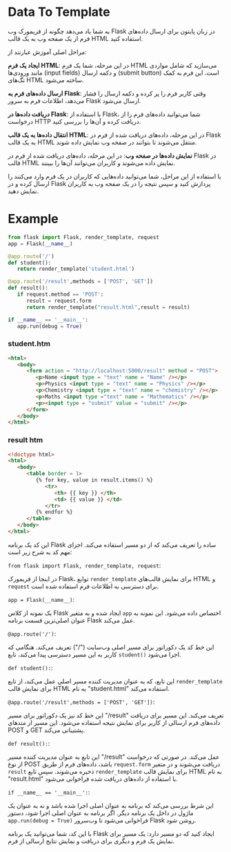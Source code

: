 # Data To Template
 
 به شما یاد می‌دهد چگونه از فریمورک وب Flask در زبان پایتون برای ارسال داده‌های فرم از یک صفحه وب به یک قالب HTML استفاده کنید.

مراحل اصلی آموزش عبارتند از:

**ایجاد یک فرم HTML**: در این مرحله، شما یک فرم HTML می‌سازید که شامل مواردی مانند ورودی‌ها (input fields) و دکمه ارسال (submit button) است. این فرم به کمک تگ‌های HTML ساخته می‌شود.

**ارسال داده‌های فرم به Flask**: وقتی کاربر فرم را پر کرده و دکمه ارسال را فشار می‌دهد، اطلاعات فرم به سرور Flask ارسال می‌شود.

**دریافت داده‌ها در Flask**: با استفاده از Flask، شما می‌توانید داده‌های فرم را از درخواست HTTP دریافت کرده و آن‌ها را بررسی کنید.

**انتقال داده‌ها به یک قالب HTML**: در این مرحله، داده‌های دریافت شده از فرم در Flask به یک قالب HTML منتقل می‌شوند تا بتوانند در صفحه وب نمایش داده شوند.

**نمایش داده‌ها در صفحه وب**: در این مرحله، داده‌های دریافت شده از فرم در Flask در قالب HTML نمایش داده می‌شوند و کاربران می‌توانند آن‌ها را ببینند.

با استفاده از این مراحل، شما می‌توانید داده‌هایی که کاربران در یک فرم وارد می‌کنند را ارسال کرده و در Flask پردازش کنید و سپس نتیجه را در یک صفحه وب به کاربران نمایش دهید.



# Example

```python
from flask import Flask, render_template, request
app = Flask(__name__)

@app.route('/')
def student():
   return render_template('student.html')

@app.route('/result',methods = ['POST', 'GET'])
def result():
   if request.method == 'POST':
      result = request.form
      return render_template("result.html",result = result)

if __name__ == '__main__':
   app.run(debug = True)
```

### student.htm
```html
<html>
   <body>
      <form action = "http://localhost:5000/result" method = "POST">
         <p>Name <input type = "text" name = "Name" /></p>
         <p>Physics <input type = "text" name = "Physics" /></p>
         <p>Chemistry <input type = "text" name = "chemistry" /></p>
         <p>Maths <input type ="text" name = "Mathematics" /></p>
         <p><input type = "submit" value = "submit" /></p>
      </form>
   </body>
</html>
```

### result htm
```html
<!doctype html>
<html>
   <body>
      <table border = 1>
         {% for key, value in result.items() %}
            <tr>
               <th> {{ key }} </th>
               <td> {{ value }} </td>
            </tr>
         {% endfor %}
      </table>
   </body>
</html>
```

این کد یک برنامه Flask ساده را تعریف می‌کند که از دو مسیر استفاده می‌کند. اجزای مهم کد به شرح زیر است:

`from flask import Flask, render_template, request`:

در اینجا از فریمورک Flask، توابع `render_template` برای نمایش قالب‌های HTML و `request` برای دسترسی به اطلاعات فرم استفاده شده است.

`app = Flask(__name__)`:

یک نمونه از کلاس Flask ایجاد شده و به متغیر `app` اختصاص داده می‌شود. این نمونه به عنوان اصلی‌ترین قسمت برنامه Flask عمل می‌کند.

`@app.route('/')`:

این خط کد یک دکوراتور برای مسیر اصلی وب‌سایت ("/") تعریف می‌کند. هنگامی که کاربر به این مسیر دسترسی پیدا می‌کند، تابع `student()` اجرا می‌شود.

`def student():`:

این تابع، که به عنوان مدیریت کننده مسیر اصلی عمل می‌کند، از تابع `render_template` برای نمایش قالب HTML به نام "student.html" استفاده می‌کند.

`@app.route('/result',methods = ['POST', 'GET'])`:

این خط کد نیز یک دکوراتور برای مسیر "/result" تعریف می‌کند. این مسیر برای دریافت داده‌های فرم ارسالی از کاربر برای نمایش نتیجه استفاده می‌شود. این مسیر از متد‌های POST و GET پشتیبانی می‌کند.

`def result():`:

این تابع به عنوان مدیریت کننده مسیر "/result" عمل می‌کند. در صورتی که درخواست از نوع POST باشد، داده‌های فرم از طریق `request.form` دریافت می‌شوند و در متغیر `result` ذخیره می‌شوند. سپس تابع `render_template` برای نمایش قالب HTML به نام "result.html" با استفاده از داده‌های دریافت شده فراخوانی می‌شود.

`if __name__ == '__main__':`:

این شرط بررسی می‌کند که برنامه به عنوان اصلی اجرا شده باشد و نه به عنوان یک ماژول در داخل یک برنامه دیگر. اگر برنامه به عنوان اصلی اجرا شود، دستور `app.run(debug = True)` فراخوانی می‌شود تا وب‌سرور Flask روشن شود.

با این کد، شما می‌توانید یک برنامه Flask ایجاد کنید که دو مسیر دارد: یک مسیر برای نمایش یک فرم و دیگری برای دریافت و نمایش نتایج ارسالی از فرم.
